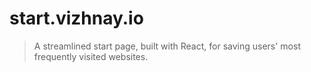 # start.vizhnay.io

> A streamlined start page, built with React, for saving users' most frequently visited websites.
